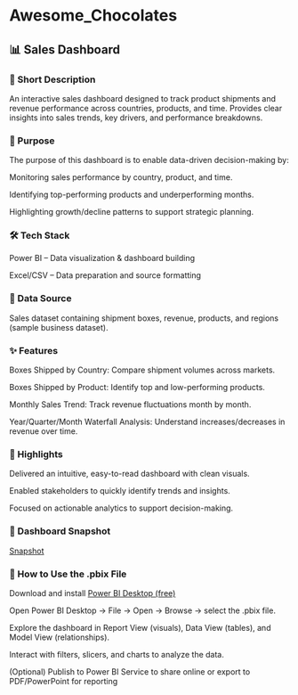 # Awesome_Chocolates

## 📊 Sales Dashboard
### 🔎 Short Description

An interactive sales dashboard designed to track product shipments and revenue performance across countries, products, and time. Provides clear insights into sales trends, key drivers, and performance breakdowns.

### 🎯 Purpose

The purpose of this dashboard is to enable data-driven decision-making by:

Monitoring sales performance by country, product, and time.

Identifying top-performing products and underperforming months.

Highlighting growth/decline patterns to support strategic planning.

### 🛠 Tech Stack

Power BI – Data visualization & dashboard building

Excel/CSV – Data preparation and source formatting

### 📂 Data Source

Sales dataset containing shipment boxes, revenue, products, and regions (sample business dataset).

### ✨ Features

Boxes Shipped by Country: Compare shipment volumes across markets.

Boxes Shipped by Product: Identify top and low-performing products.

Monthly Sales Trend: Track revenue fluctuations month by month.

Year/Quarter/Month Waterfall Analysis: Understand increases/decreases in revenue over time.

### 🌟 Highlights

Delivered an intuitive, easy-to-read dashboard with clean visuals.

Enabled stakeholders to quickly identify trends and insights.

Focused on actionable analytics to support decision-making.

### 📸 Dashboard Snapshot

[Snapshot](https://github.com/laibashaheeen/Awesome_Chocolates/blob/main/dashboard.png)

### 📂 How to Use the .pbix File

Download and install [Power BI Desktop (free)](https://www.microsoft.com/en-us/power-platform/products/power-bi/desktop)

Open Power BI Desktop → File → Open → Browse → select the .pbix file.

Explore the dashboard in Report View (visuals), Data View (tables), and Model View (relationships).

Interact with filters, slicers, and charts to analyze the data.

(Optional) Publish to Power BI Service to share online or export to PDF/PowerPoint for reporting
